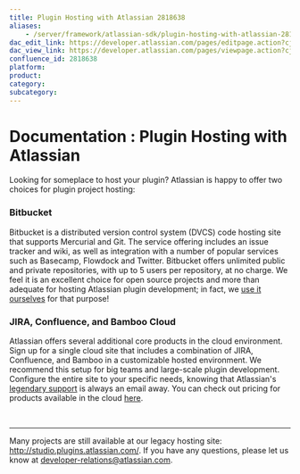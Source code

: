 ```yaml
---
title: Plugin Hosting with Atlassian 2818638
aliases:
    - /server/framework/atlassian-sdk/plugin-hosting-with-atlassian-2818638.html
dac_edit_link: https://developer.atlassian.com/pages/editpage.action?cjm=wozere&pageId=2818638
dac_view_link: https://developer.atlassian.com/pages/viewpage.action?cjm=wozere&pageId=2818638
confluence_id: 2818638
platform:
product:
category:
subcategory:
---
```

# Documentation : Plugin Hosting with Atlassian

Looking for someplace to host your plugin? Atlassian is happy to offer two choices for plugin project hosting:

### **Bitbucket**

Bitbucket is a distributed version control system (DVCS) code hosting site that supports Mercurial and Git. The service offering includes an issue tracker and wiki, as well as integration with a number of popular services such as Basecamp, Flowdock and Twitter. Bitbucket offers unlimited public and private repositories, with up to 5 users per repository, at no charge. We feel it is an excellent choice for open source projects and more than adequate for hosting Atlassian plugin development; in fact, we <a href="https://bitbucket.org/atlassian/" class="external-link">use it ourselves</a> for that purpose!

### **JIRA, Confluence, and Bamboo Cloud**

Atlassian offers several additional core products in the cloud environment. Sign up for a single cloud site that includes a combination of JIRA, Confluence, and Bamboo in a customizable hosted environment. We recommend this setup for big teams and large-scale plugin development. Configure the entire site to your specific needs, knowing that Atlassian's <a href="http://confluence.atlassian.com/display/Support/Atlassian+Support+Offerings" class="external-link">legendary support</a> is always an email away. You can check out pricing for products available in the cloud <a href="https://www.atlassian.com/licensing/cloud/ordering#overview-1" class="external-link">here</a>. 

 

------------------------------------------------------------------------

Many projects are still available at our legacy hosting site: <a href="http://studio.plugins.atlassian.com/" class="uri external-link">http://studio.plugins.atlassian.com/</a>. If you have any questions, please let us know at <a href="mailto:developer-relations@atlassian.com" class="external-link">developer-relations@atlassian.com</a>.





















































































































































































































































